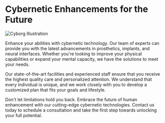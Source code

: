 <!--font:Montserrat-->

# Cybernetic Enhancements for the Future

![Cyborg Illustration](cyborg-illustration.jpg)

Enhance your abilities with cybernetic technology. Our team of experts can provide you with the latest advancements in prosthetics, implants, and neural interfaces. Whether you're looking to improve your physical capabilities or expand your mental capacity, we have the solutions to meet your needs.

Our state-of-the-art facilities and experienced staff ensure that you receive the highest quality care and personalized attention. We understand that every individual is unique, and we work closely with you to develop a customized plan that fits your goals and lifestyle.

Don't let limitations hold you back. Embrace the future of human enhancement with our cutting-edge cybernetic technologies. Contact us today to schedule a consultation and take the first step towards unlocking your full potential.

<!--

Write me markdown content of website with wallpaper:

"An illustration of a cyborg with a metallic body and glowing eyes"

The header of the page should not be copy of the text but rather a real content of the website which is using this wallpaper.


---


# Cybernetic Enhancements for the Future

![Cyborg Illustration](cyborg-illustration.jpg)

Enhance your abilities with cybernetic technology. Our team of experts can provide you with the latest advancements in prosthetics, implants, and neural interfaces. Whether you're looking to improve your physical capabilities or expand your mental capacity, we have the solutions to meet your needs.

Our state-of-the-art facilities and experienced staff ensure that you receive the highest quality care and personalized attention. We understand that every individual is unique, and we work closely with you to develop a customized plan that fits your goals and lifestyle.

Don't let limitations hold you back. Embrace the future of human enhancement with our cutting-edge cybernetic technologies. Contact us today to schedule a consultation and take the first step towards unlocking your full potential.


---


Write me a Google font which is best fitting for the website.

Pick from the list:
- Poppins
- Playfair Display
- Creepster
- Cormorant Garamond
- Alegreya
- IBM Plex Sans
- Montserrat
- Roboto
- Exo 2
- Barlow Condensed
- Cabin
- Cinzel Decorative
- Dancing Script
- Lato
- Lobster
- Raleway
- Orbitron
- Great Vibes
- Futura
- Inter
- Cinzel
- Open Sans


Write just the font name nothing else.


---


Montserrat

-->
